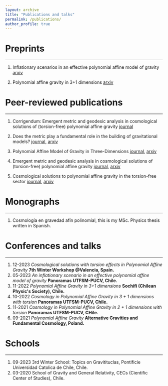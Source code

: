 ```yaml
---
layout: archive
title: "Publications and talks"
permalink: /publications/
author_profile: true
---
```


# Preprints
---

1. Inflationary scenarios in an effective polynomial affine model of gravity [arxiv](https://browse.arxiv.org/abs/2312.07312)

2. Polynomial affine gravity in 3+1 dimensions [arxiv](https://arxiv.org/abs/2212.07975)

# Peer-reviewed publications
---

1. Corrigendum: Emergent metric and geodesic analysis in cosmological solutions of (torsion-free) polynomial affine gravity [journal](https://iopscience.iop.org/article/10.1088/1361-6382/ad0356)

2. Does the metric play a fundamental role in the building of gravitational models? [journal](https://www.worldscientific.com/doi/abs/10.1142/S0219887824300010?journalCode=ijgmmp), [arxiv](https://arxiv.org/abs/2306.03729)

3. Polynomial Affine Model of Gravity in Three-Dimensions [journal](https://www.mdpi.com/2218-1997/8/2/68), [arxiv](https://arxiv.org/abs/2201.12030#:~:text=In%20this%20work%2C%20we%20explore,the%20set%20of%20fundamental%20fields.)

4. Emergent metric and geodesic analysis in cosmological solutions of (torsion-free) polynomial affine gravity [journal](https://iopscience.iop.org/article/10.1088/1361-6382/ab58ef/meta), [arxiv](https://arxiv.org/abs/1908.06654)

5. Cosmological solutions to polynomial affine gravity in the torsion-free sector [journal](https://www.intechopen.com/chapters/64713), [arxiv](https://browse.arxiv.org/abs/1808.05970)

# Monographs
---

1. Cosmología en gravedad afín polinomial, this is my MSc. Physics thesis written in Spanish.


# Conferences and talks
---

1. 12-2023 *Cosmological solutions with torsion effects in Polynomial Affine Gravity* **7th Winter Workshop @Valencia, Spain.**
2. 05-2023 *An inflationary scenario in an effective polynomial affine model of gravity* **Panoramas UTFSM-PUCV, Chile.**
3. 11-2022 *Polynomial Affine Gravity in 3+1 dimensions* **Sochifi (Chilean Physic's Society), Chile.**
4. 10-2022 *Cosmology in Polynomial Affine Gravity in 3 + 1 dimensions with torsion* **Panoramas UTFSM-PUCV, Chile.**
5. 11-2021 *Cosmology in Polynomial Affine Gravity in 2 + 1 dimensions with torsion* **Panoramas UTFSM-PUCV, CHile.**
6. 09-2021 *Polynomial Affine Gravity* **Alternative Gravities and Fundamental Cosmology, Poland.**


# Schools
---
1. 09-2023 3rd Winter School: Topics on Gravitituclas, Pontificie Universidad Catolica de Chile, Chile.
2. 03-2020 School of Gravity and General Relativity, CECs (Cientific Center of Studies), Chile.
